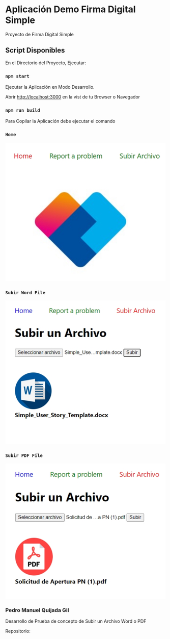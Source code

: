 # Aplicación Demo Firma Digital Simple

Proyecto de Firma Digital Simple

## Script Disponibles

En el Directorio del Proyecto, Ejecutar:

### `npm start`

Ejecutar la Aplicación en Modo Desarrollo.

Abrir [http://localhost:3000](http://localhost:3000) en la vist de tu Browser o Navegador

### `npm run build`

Para Copilar la Aplicación debe ejecutar el comando

### `Home`
![HOME](https://github.com/quijadap/firma-digital/blob/master/public/Subir0.jpg) 
### `Subir Word File`

![WORD](https://github.com/quijadap/firma-digital/blob/master/public/Subir.jpg)

### `Subir PDF File`

![PDF](https://github.com/quijadap/firma-digital/blob/master/public/Subir2.jpg)

### Pedro Manuel Quijada Gil
Desarrollo de Prueba de concepto de Subir un Archivo Word o PDF

Repositorio:
